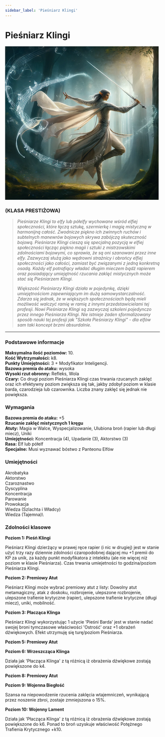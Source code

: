 ```yaml
---
sidebar_label: 'Pieśniarz Klingi'
---
```



# Pieśniarz Klingi

![pieśniarz klingi](../../static/img/wiki/wiki-klasy/piesniarz-klingi.png)

### (KLASA PRESTIŻOWA)

> _Pieśniarze Klingi to elfy lub półelfy wychowane wśród elfiej społeczności, które łączą sztukę, szermierkę i magię mistyczną w harmonijną całość. Zwodnicze piękno ich zwinnych ruchów i subtelnych manewrów bojowych skrywa zabójczą skuteczność bojową. Pieśniarze Klingi cieszą się specjalną pozycją w elfiej społeczności łącząc piękno magii i sztuki z mistrzowskimi zdolnościami bojowymi, co sprawia, że są oni szanowani przez inne elfy. Zazwyczaj służą jako wędrowni strażnicy i obrońcy elfiej społeczności jako całości, zamiast być związanymi z jedną konkretną osadą. Każdy elf potrafiący władać długim mieczem bądź rapierem oraz posiadający umiejętność rzucania zaklęć mistycznych może stać się Pieśniarzem Klingi._
>
> _Większość Pieśniarzy Klingi działa w pojedynkę, dzięki umiejętnościom zapewniającym im dużą samowystarczalność. Zdarza się jednak, że w większych społecznościach będą mieli możliwość walczyć ramię w ramię z innymi przedstawicielami tej profesji. Nowi Pieśniarze Klingi są zazwyczaj szkoleni pojedynczo przez innego Pieśniarza Klingi. Nie istnieje żaden sformalizowany sposób nauki tej profesji jak "Szkoła Pieśniarzy Klingi" - dla elfów sam taki koncept brzmi absurdalnie._

---

### Podstawowe informacje

**Maksymalna ilość poziomów:** 10.\
**Kość Wytrzymałości:** k8.\
**Punkty Umiejętności:** 3 + Modyfikator Inteligencji.\
**Bazowa premia do ataku:** wysoka\
**Wysoki rzut obronny:** Refleks, Wola\
**Czary:** Co drugi poziom Pieśniarza Klingi czas trwania rzucanych zaklęć oraz ich efektywny poziom zwiększa się tak, jakby zdobył poziom w klasie barda, czarodzieja lub czarownika. Liczba znany zaklęć się jednak nie powiększa.

### Wymagania
**Bazowa premia do ataku:** +5\
**Rzucanie zaklęć mistycznych 1 kręgu**\
**Atuty:** Magia w Walce, Wyspecjalizowanie, Ulubiona broń (rapier lub długi miecz), Uniki\
**Umiejętności:** Koncentracja (4), Upadanie (3), Aktorstwo (3)\
**Rasa:** Elf lub półelf\
**Specjalne:** Musi wyznawać bóstwo z Panteonu Elfów

### Umiejętności
Akrobatyka\
Aktorstwo\
Czaroznastwo\
Dyscyplina\
Koncentracja\
Parowanie\
Prowokacja\
Wiedza (Szlachta i Władcy)\
Wiedza (Tajemna)\

### Zdolności klasowe

**Poziom 1: Pieśń Klingi**

Pieśniarz Klingi dzierżący w prawej ręce rapier (i nic w drugiej) jest w stanie użyć trzy razy dziennie zdolności czaropodobnej dającej mu +1 premii do KP za unik, za każdy punkt modyfikatora z intelektu (ale nie więcej niż poziom w klasie Pieśniarza). Czas trwania umiejetności to godzina/poziom Pieśniarza Klingi.

**Poziom 2: Premiowy Atut**

Pieśniarz Klingi może wybrać premiowy atut z listy: Dowolny atut metamagiczny, atak z doskoku, rozbrojenie, ulepszone rozbrojenie, ulepszone trafienie krytyczne (rapier), ulepszone trafienie krytyczne (długi miecz), uniki, mobilność.

**Poziom 3: Płacząca Klinga**

Pieśniarz Klingi wykorzystując 1 użycie 'Pieśni Barda' jest w stanie nadać swojej broni tymczasowe właściwości 'Ostrość' oraz +1 obrażeń dźwiękowych. Efekt utrzymuję się turę/poziom Pieśniarza.

**Poziom 5: Premiowy Atut**

**Poziom 6: Wrzeszcząca Klinga**

Działa jak 'Płacząca Klinga' z tą różnicą iż obrażenia dźwiękowe zostają powiększone do k4.

**Poziom 8: Premiowy Atut**

**Poziom 9: Wojenna Biegłość**

Szansa na niepowodzenie rzucenia zaklęcia wtajemniczeń, wynikającą przez noszenie zbroi, zostaje zmniejszona o 15%.

**Poziom 10: Wojenny Lament**

Działa jak 'Płacząca Klinga' z tą różnicą iż obrażenia dźwiękowe zostają powiększone do k6. Ponad to broń uzyskuje właściwość Potężnego Trafienia Krytycznego +k10.
